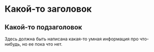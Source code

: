 # Какой-то заголовок
## Какой-то подзаголовок

Здесь должна быть написана какая-то умная информация про что-нибудь, но ее пока что нет.